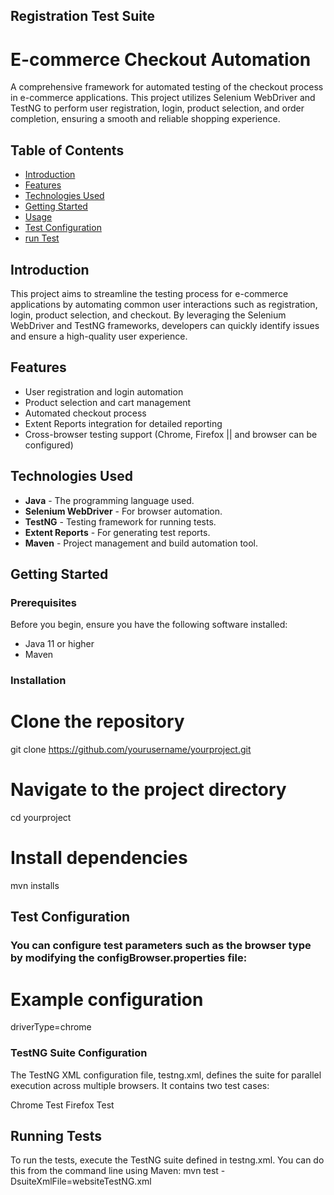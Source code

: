 ## Registration Test Suite

# E-commerce Checkout Automation

A comprehensive framework for automated testing of the checkout process in e-commerce applications. This project utilizes Selenium WebDriver and TestNG to perform user registration, login, product selection, and order completion, ensuring a smooth and reliable shopping experience.


## Table of Contents

- [Introduction](#introduction)
- [Features](#features)
- [Technologies Used](#technologies-used)
- [Getting Started](#getting-started)
- [Usage](#usage)
- [Test Configuration](#test-configuration)
- [run Test ](#running-tests)

## Introduction

This project aims to streamline the testing process for e-commerce applications by automating common user interactions such as registration, login, product selection, and checkout. By leveraging the Selenium WebDriver and TestNG frameworks, developers can quickly identify issues and ensure a high-quality user experience.

## Features

- User registration and login automation
- Product selection and cart management
- Automated checkout process
- Extent Reports integration for detailed reporting
- Cross-browser testing support (Chrome, Firefox || and browser can be configured)


## Technologies Used

- **Java** - The programming language used.
- **Selenium WebDriver** - For browser automation.
- **TestNG** - Testing framework for running tests.
- **Extent Reports** - For generating test reports.
- **Maven** - Project management and build automation tool.


## Getting Started

### Prerequisites

Before you begin, ensure you have the following software installed:

- Java 11 or higher
- Maven


### Installation

# Clone the repository
git clone https://github.com/yourusername/yourproject.git

# Navigate to the project directory
cd yourproject

# Install dependencies
mvn installs


## Test Configuration

### You can configure test parameters such as the browser type by modifying the configBrowser.properties file:

# Example configuration
driverType=chrome

### TestNG Suite Configuration

The TestNG XML configuration file, testng.xml, defines the suite for parallel execution across multiple browsers. It
contains two test cases:

Chrome Test
Firefox Test


## Running Tests

To run the tests, execute the TestNG suite defined in testng.xml. You can do this from the command line using Maven:
mvn test -DsuiteXmlFile=websiteTestNG.xml